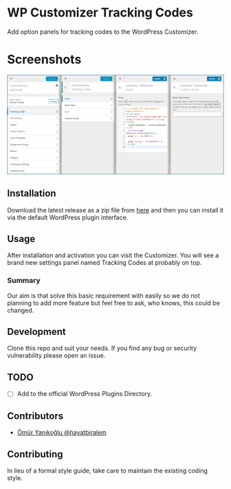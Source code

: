 # WP Customizer Tracking Codes
Add option panels for tracking codes to the WordPress Customizer.

# Screenshots
![Images of the Customizer Settings](/assets/screenshot.png)

## Installation
Download the latest release as a zip file from [here](https://github.com/hayatbiralem/wp-customizer-tracking-codes/releases/latest) and then you can install it via the default WordPress plugin interface.

## Usage
After installation and activation you can visit the Customizer. You will see a brand new settings panel named Tracking Codes at probably on top.

### Summary
Our aim is that solve this basic requirement with easily so we do not planning to add more feature but feel free to ask, who knows, this could be changed.

## Development
Clone this repo and suit your needs. If you find any bug or security vulnerability please open an issue.

## TODO
- [ ] Add to the official WordPress Plugins Directory.

## Contributors
- [Ömür Yanıkoğlu @hayatbiralem](https://twitter.com/hayatbiralem)

## Contributing
In lieu of a formal style guide, take care to maintain the existing coding style.